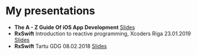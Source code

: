 # My presentations

* **The A - Z Guide Of iOS App Development** [Slides](Share-IT.pdf)
* **RxSwift** Introduction to reactive programming, Xcoders Riga 23.01.2019 [Slides](RxSwift_Xcoders_Riga_23.01.2019.pdf)
* **RxSwift** Tartu GDG 08.02.2018 [Slides](RxSwift_08.02.2018_Tartu_GoogleDevelopersGroup.pdf)
